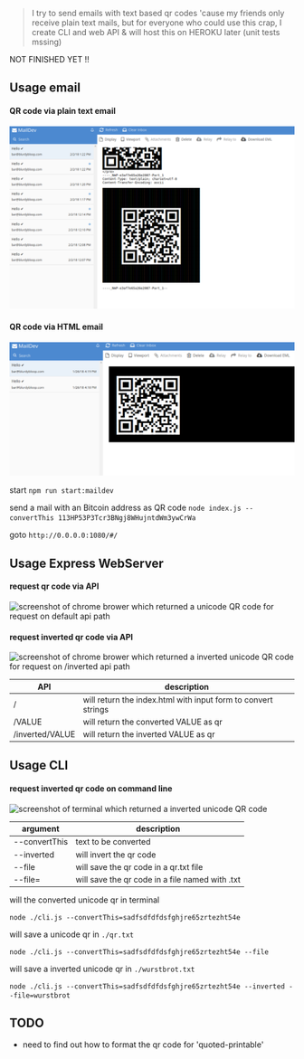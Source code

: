 > I try to send emails with text based qr codes 'cause my friends only receive plain text mails,
> but for everyone who could use this crap, I create CLI and web API &
> will host this on HEROKU later (unit tests mssing)

NOT FINISHED YET !!

## Usage email

#### QR code via plain text email

![screenshot of an html email with text based QR code](./assets/screenshot-text.png)

#### QR code via HTML email

![screenshot of an html email with text based QR code](./assets/screenshot-html.png)

start ```npm run start:maildev```

send a mail with an Bitcoin address as QR code
```node index.js --convertThis 113HP53P3Tcr3BNgj8WHujntdWm3ywCrWa```

goto ```http://0.0.0.0:1080/#/```

## Usage Express WebServer

#### request qr code via API

![screenshot of chrome brower which returned a unicode QR code for request on default api path](./assets/screenshot-browser.png)

#### request inverted qr code via API

![screenshot of chrome brower which returned a inverted unicode QR code for request on /inverted api path](./assets/screenshot-browser-inverted.png)

|API|description|
|---|---|
|/|will return the index.html with input form to convert strings|
|/VALUE|will return the converted VALUE as qr|
|/inverted/VALUE|will return the inverted VALUE as qr|

## Usage CLI

#### request inverted qr code on command line

![screenshot of terminal which returned a inverted unicode QR code](./assets/screenshot-cli.png)

|argument|description|
|---|---|
|--convertThis|text to be converted|
|--inverted|will invert the qr code|
|--file|will save the qr code in a qr.txt file|
|--file=<VALUE>|will save the qr code in a file named with <VALUE>.txt|

will the converted unicode qr in terminal

```
node ./cli.js --convertThis=sadfsdfdfdsfghjre65zrtezht54e
```

will save a unicode qr in ```./qr.txt```

```
node ./cli.js --convertThis=sadfsdfdfdsfghjre65zrtezht54e --file
```

will save a inverted unicode qr in ```./wurstbrot.txt```

```
node ./cli.js --convertThis=sadfsdfdfdsfghjre65zrtezht54e --inverted --file=wurstbrot
```

## TODO

* need to find out how to format the qr code for 'quoted-printable'
